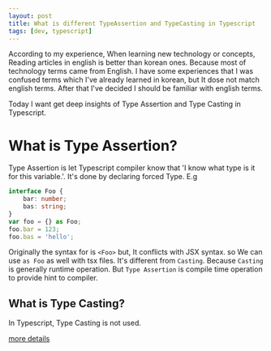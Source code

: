 ```yaml
---
layout: post
title: What is different TypeAssertion and TypeCasting in Typescript
tags: [dev, typescript]
---
```


According to my experience, When learning new technology or concepts, Reading articles in english is better than korean ones. Because most of technology terms came from English.  I have some experiences that I was confused terms which I've already learned in korean, but It dose not match english terms. After that I've decided I should be familiar with english terms.

Today I want get deep insights of Type Assertion and Type Casting in Typescript.

# What is Type Assertion?
Type Assertion is let Typescript compiler know that 'I know what type is it for this variable.'. It's done by declaring forced Type.
E.g
```typescript
interface Foo {
    bar: number;
    bas: string;
}
var foo = {} as Foo;
foo.bar = 123;
foo.bas = 'hello';
```

Originally the syntax for is `<Foo>` but, It conflicts with JSX syntax. so We can use `as Foo` as well with tsx files.
It's different from `Casting`. Because `Casting` is generally runtime operation. But `Type Assertion` is compile time operation to provide hint to compiler.

## What is Type Casting?
In Typescript, Type Casting is not used.

[more details](https://basarat.gitbooks.io/typescript/docs/types/type-assertion.html)